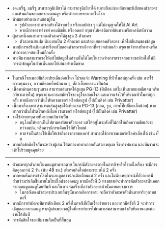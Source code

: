 - งดแกรี่ซู, แมรี่ซู สามารถจูนิเบียวได้ สามารถจูนิเบียวได้ หมายถึงแง่ของลักษณะนิสัยของตัวละคร และห้ามเกินขอบเขตของคอมมูฯ หรือทำลายบรรยากาศในโรล
- ห้ามแอบอ้างผลงานของผู้อื่น
    - รูปตัวละครสามารถสร้างได้จากเว็บ หรือแอปต่าง ๆ แต่ไม่อนุญาตให้ใช้ AI Art
    - หากมีการดราฟ เรฟ คอมมิชชั่น หรืออดอป กรุณาใส่เครดิตเรฟต้นทางหรือเครดิตนักวาด
- ผู้เล่นหนึ่งคนสามารถลงตัวละครได้สูงสุด 3 ตัวละคร
    - ตัวละครฝาแฝด นับแยกเป็น 2 ตัวละคร และต้องแยกดอคตัวละคร เพื่อไม่สับสนของข้อมูล
- หากมีการเสริมเติมแต่งหรือแก้ไขดอคตัวละครหลังจากที่ตรวจผ่านแล้ว กรุณาแจ้งทางทีมงานเพื่อทำการตรวจสอบใหม่อีกครั้ง
- ทางทีมงานสามารถขอให้แก้ไขข้อมูลในส่วนนั้นได้โดยในระหว่างการตรวจสอบจะขอห้ามไม่ให้มีการนำข้อมูลในส่วนนั้นออกไปเล่นอย่างเด็ดขาด

---------------------------------------

- ในกรณีโรลเพลย์มีเสี่ยงประเด็นอ่อนไหว โปรดแจ้ง Warning ที่หัวโพสต์ทุกครั้ง เช่น การใช้ความรุนแรง, ความคิดลบที่หนักมาก ๆ, สัตว์เลื้อยคลาน เป็นต้น
- เนื้อหาด้านความรุนแรง สามารถเล่นเรตได้สูงสุด PG-13 (มีเลือด แต่ไม่เห็นบาดแผลชัดเจน หรืออวัยวะภายใน) กรุณาถามความสมัครใจของคู่โรลก่อนโรล และควรแจ้งไว้ที่บริเวณหัวโพสต์ทุกครั้ง หากมีมากกว่านั้นโปรดเซนเซอร์ หรือซ่อนรูป (ใส่เป็นลิงค์ เช่น Privatter)
- เนื้อหาเรื่องเพศ สามารถเล่นสูงสุดได้เพียงเรต PG-13 (กอด, จูบ, ภาพโป๊เปลือยเล็กน้อย) หากมากกว่านั้นโปรดโรลหลังไมค์ เซนเซอร์ หรือซ่อนรูป (ใส่เป็นลิงค์ เช่น Privatter)
- งดใช้คำหยาบคายที่มากจนเกินจำเป็น
    - อนุโลมให้หากเป็นไปตามคาร์ของตัวละคร แต่ให้อยู่ในระดับที่ไม่ก่อให้เกิดความขัดแย้งระหว่างผปค. หรือควรมีการเตือนไว้ที่หัวโพสต์
    - หากจำเป็นต้องใช้เพื่อให้เข้าถึงอรรถรสของคาร์ สามารถใช้การเซนเซอร์หรือคำเลี่ยงได้ เช่น เ-ี้ย
- หากเกิดข้อผิดใจกันระหว่างผู้เล่น ให้ตกลงหาทางออกกันด้วยเหตุผล ซึ่งทางพ่องาน และทีมงานจะเข้าไปร่วมพูดคุยด้วย

---------------------------------------
 
- ตัวละครทุกตัวภายในคอมมูสามารถตาย ในกรณีตัวละครตายในภารกิจหรือโรลเนื้อเรื่อง จะมีการติดคูลดาวน์ 2 วัน (นับ 48 ชม.) เพื่อรอเกิดใหม่ตามระบบได้ 2 ครั้ง
- หากพบเห็นการเข้าโรลในระยะคูลดาวน์จะตักเตือนแค่ 2 ครั้ง และไม่นับเหตุการณ์ที่ตัวละครมีส่วนร่วมว่าเกิดขึ้นภายในไทม์ไลน์ของคอมมู หากมีครั้งที่ 3 ทางสตาฟจะทำการตัดตัวละครนั้นออกจากคอมมูคอมมูโดยทันที และในทางสตอรี่จะถือว่าตัวละครตัวนั้นตายอย่างถาวร
    - ในกรณีของตัวละครประเภทอื่นๆนั้นหากเกิดการตาย จะถือว่าตัวละครตัวนั้นตายจริงๆตามสตอรี่
- หากมีการทำผิดจะมีการตักเตือน 2 ครั้งในกรณีที่เป็นเรื่องร้ายแรง และหากมีครั้งที่ 3 จะทำการเชิญออกจากคอมมู หากผู้เล่นพบเจอผู้ใดที่กระทำการไม่เหมาะสมสามารถแจ้งกับทีมงานและพ่องานได้ทันที
- การตัดสินใจของทีมงานถือเป็นที่สิ้นสุด
